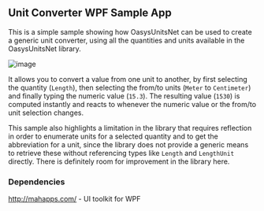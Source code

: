 ﻿## Unit Converter WPF Sample App

This is a simple sample showing how OasysUnitsNet can be used to create a generic unit converter, using all the quantities and units available in the OasysUnitsNet library.

![image](https://user-images.githubusercontent.com/787816/34920961-9b697004-f97b-11e7-9e9a-51ff7142969b.png)

It allows you to convert a value from one unit to another, by first selecting the quantity (`Length`), then selecting the from/to units (`Meter` to `Centimeter`) and finally typing the numeric value (`15.3`).
The resulting value (`1530`) is computed instantly and reacts to whenever the numeric value or the from/to unit selection changes.

This sample also highlights a limitation in the library that requires reflection in order to enumerate units for a selected quantity and to get the abbreviation for a unit, since the library does not provide a generic means to retrieve these without referencing types like `Length` and `LengthUnit` directly. There is definitely room for improvement in the library here.

### Dependencies
http://mahapps.com/ - UI toolkit for WPF